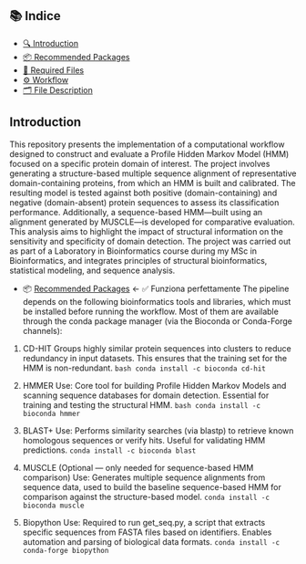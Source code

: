 ## 📚 Indice

- [🔍 Introduction](#-introduction)
- [📦 Recommended Packages](#-recommended-packages)
- [📁 Required Files](#-required-files)
- [⚙️ Workflow](#️-workflow)
- [🗂️ File Description](#️-file-description)













## Introduction 
This repository presents the implementation of a computational workflow designed to construct and evaluate a Profile Hidden Markov Model (HMM) focused on a specific protein domain of interest. The project involves generating a structure-based multiple sequence alignment of representative domain-containing proteins, from which an HMM is built and calibrated. The resulting model is tested against both positive (domain-containing) and negative (domain-absent) protein sequences to assess its classification performance. Additionally, a sequence-based HMM—built using an alignment generated by MUSCLE—is developed for comparative evaluation. This analysis aims to highlight the impact of structural information on the sensitivity and specificity of domain detection. The project was carried out as part of a Laboratory in Bioinformatics course during my MSc in Bioinformatics, and integrates principles of structural bioinformatics, statistical modeling, and sequence analysis.
- 📦 [Recommended Packages](#recommended-packages)  ← ✅ Funziona perfettamente
The pipeline depends on the following bioinformatics tools and libraries, which must be installed before running the workflow. Most of them are available through the conda package manager (via the Bioconda or Conda-Forge channels):
1. CD-HIT
  Groups highly similar protein sequences into clusters to reduce redundancy in input datasets. This ensures that the training set for the HMM is non-redundant.
```bash conda install -c bioconda cd-hit```
2. HMMER
  Use: Core tool for building Profile Hidden Markov Models and scanning sequence databases for domain detection. Essential for training and testing the structural HMM.
```bash conda install -c bioconda hmmer```

5. BLAST+
  Use: Performs similarity searches (via blastp) to retrieve known homologous sequences or verify hits. Useful for validating HMM predictions.
  ```conda install -c bioconda blast```

6. MUSCLE (Optional — only needed for sequence-based HMM comparison)
  Use: Generates multiple sequence alignments from sequence data, used to build the baseline sequence-based HMM for comparison against the structure-based model.
  ```conda install -c bioconda muscle```

7. Biopython
  Use: Required to run get_seq.py, a script that extracts specific sequences from FASTA files based on identifiers. Enables automation and parsing of biological data formats.
  ```conda install -c conda-forge biopython```
